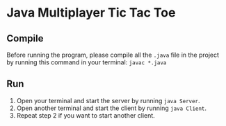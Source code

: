 # Java Multiplayer Tic Tac Toe

## Compile
Before running the program, please compile all the `.java` file in the project by running this command in your terminal: `javac *.java`

## Run
1. Open your terminal and start the server by running `java Server`.
2. Open another terminal and start the client by running `java Client`.
3. Repeat step 2 if you want to start another client.